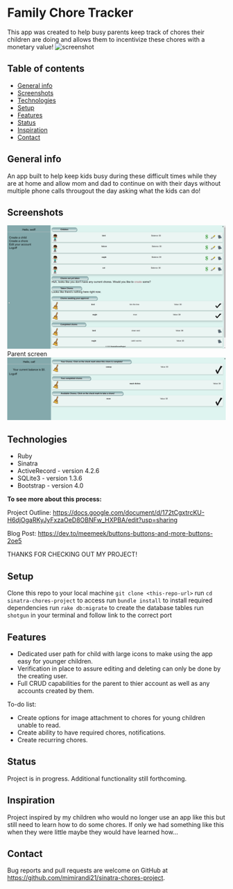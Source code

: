 # Family Chore Tracker
This app was created to help busy parents keep track of chores their children are doing and allows them to incentivize these chores with a monetary value!
![screenshot](./public/images/Sinatra.png)

## Table of contents
* [General info](#general-info)
* [Screenshots](#screenshots)
* [Technologies](#technologies)
* [Setup](#setup)
* [Features](#features)
* [Status](#status)
* [Inspiration](#inspiration)
* [Contact](#contact)

## General info
An app built to help keep kids busy during these difficult times while they are at home and allow mom and dad to continue on with their days without multiple phone calls througout the day asking what the kids can do!

## Screenshots
![Parent screenshot](./public/images/Sinatra-parent.png)
Parent screen
![Child screenshot](./public/images/Sinatra-child.png)

## Technologies
* Ruby
* Sinatra
* ActiveRecord - version 4.2.6
* SQLite3 - version 1.3.6
* Bootstrap - version 4.0

****To see more about this process:****

Project Outline: https://docs.google.com/document/d/172tCgxtrcKU-H6djOgaRKyJyFxzaOeD8OBNFw_HXPBA/edit?usp=sharing

Blog Post: https://dev.to/meemeek/buttons-buttons-and-more-buttons-2oe5

THANKS FOR CHECKING OUT MY PROJECT!

## Setup
Clone this repo to your local machine `git clone <this-repo-url>`
run `cd sinatra-chores-project` to access
run `bundle install` to install required dependencies
run `rake db:migrate` to create the database tables
run `shotgun` in your terminal and follow link to the correct port

## Features
* Dedicated user path for child with large icons to make using the app easy for younger children.
* Verification in place to assure editing and deleting can only be done by the creating user.
* Full CRUD capabilities for the parent to thier account as well as any accounts created by them.

To-do list:
* Create options for image attachment to chores for young children unable to read.
* Create ability to have required chores, notifications.
* Create recurring chores.

## Status
Project is in progress.  Additional functionality still forthcoming.

## Inspiration
Project inspired by my children who would no longer use an app like this but still need to learn how to do some chores.  If only we had something like this when they were little maybe they would have learned how...

## Contact
Bug reports and pull requests are welcome on GitHub at https://github.com/mimirandi21/sinatra-chores-project.
